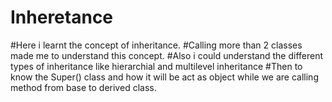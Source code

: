 # Inheretance
#Here i learnt the concept of inheritance.
#Calling more than 2 classes made me to understand this concept.
#Also i could understand the different types of inheritance like hierarchial and multilevel inheritance
#Then to know the Super() class and how it will be act as object while we are calling method from base to derived class.
